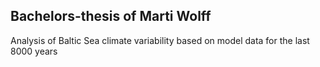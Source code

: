 ## Bachelors-thesis of Marti Wolff

Analysis of Baltic Sea climate variability based on model data for the last 8000 years

